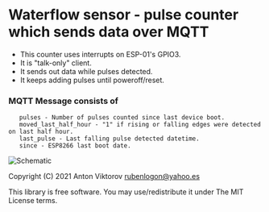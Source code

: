# Waterflow sensor - pulse counter which sends data over MQTT

* This counter uses interrupts on ESP-01's GPIO3.
* It is "talk-only" client. 
* It sends out data while pulses detected.
* It keeps adding pulses until poweroff/reset.

### MQTT Message consists of 
       pulses - Number of pulses counted since last device boot.
       moved_last_half_hour - "1" if rising or falling edges were detected on last half hour.
       last_pulse - Last falling pulse detected datetime.
       since - ESP8266 last boot date.
  
![Schematic](https://raw.githubusercontent.com/logon84/waterflow_sensor_aka_pulse_counter/main/schematic.png)

Copyright (C) 2021 Anton Viktorov <rubenlogon@yahoo.es>  

This library is free software. You may use/redistribute it under The MIT License terms. 
 
